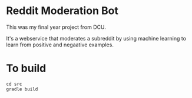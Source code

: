 # Reddit Moderation Bot

This was my final year project from DCU. 

It's a webservice that moderates a subreddit by using machine learning to learn from positive and negaative examples.

#  To build

```
cd src
gradle build
``` 